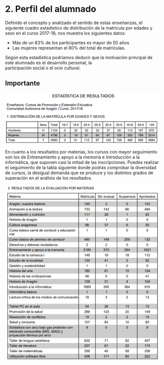 # 2. Perfil del alumnado

Definido el concepto y analizado el sentido de estas enseñanzas, el siguiente cuadro estadístico de distribución de la matrícula por edades y sexo en el curso 2017-18, nos muestra los siguientes datos:

* Más de un 83% de los participantes es mayor de 50 años
* Las mujeres representan el 80% del total de matrículas.

Según esta estadística podríamos deducir que la motivación principal de este alumnado es el desarrollo personal, la  
participación social o el ocio cultural.

## Importante

![](img/estadisticas-resultados.png)

En cuanto a los resultados por materias, los cursos con mayor seguimiento son los de Entrenamiento y apoyo a la memoria e Introducción a la informática, que suponen casi la mitad de las inscripciones. Puedes realizar el seguimiento de la tabla siguiente donde podrás comprobar la diversidad de cursos, la desigual demanda que se produce y los distintos grados de superación en el análisis de los resultados.

![](img/resultados-materias.png)

